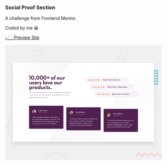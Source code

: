 ### Social Proof Section

A challenge from Frontend Mentor.

Coded by me 😀

[👉🏻 Preview Site](https://cyanlvsn.github.io/frontendmentor-social-proof-section/)

![Preview](images/desktop-preview.jpg)
